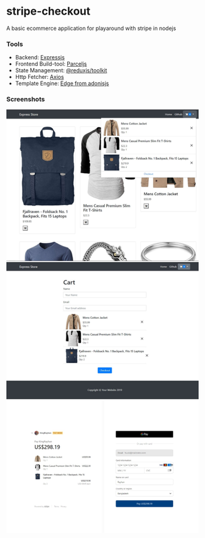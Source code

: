 # stripe-checkout

A basic ecommerce application for playaround with stripe in nodejs

### Tools

- Backend: [Expressjs](https://expressjs.org)
- Frontend Build-tool: [Parceljs](https://parceljs.org/)
- State Management: [@reduxjs/toolkit](https://redux-toolkit.js.org/)
- Http Fetcher: [Axios](https://github.com/axios/axios)
- Template Engine: [Edge from adonisjs](https://github.com/ecrmnn/express-edge)

### Screenshots

![](ScreenShots/1.jpg)
![](ScreenShots/2.jpg)
![](ScreenShots/3.jpg)
